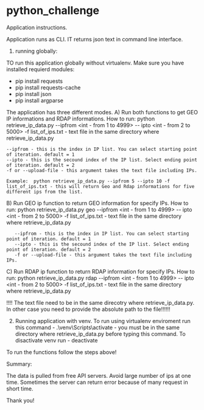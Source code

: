 # python_challenge


Application instructions. 

Application runs as CLI. IT returns json text in command line interface.

1) running globally:

TO run this application globally without virtualenv. Make sure you have installed requierd modules:
* pip install requests
* pip install requests-cache
* pip install json
* pip install argparse

The application has three different modes. 
  A) Run both functions to get GEO IP informations and RDAP informations.
  How to run:
    python retrieve_ip_data.py --ipfrom <int - from 1 to 4999> -- ipto <int - from 2 to 5000> -f list_of_ips.txt - text file in the same directory where retrieve_ip_data.py
    
    --ipfrom - this is the index in IP list. You can select starting point of iteration. default = 1 
    --ipto - this is the secound index of the IP list. Select ending point of iteration. default = 2
    -f or --upload-file - this argument takes the text file including IPs.
    
    Example:  python retrieve_ip_data.py --ipfrom 5 --ipto 10 -f list_of_ips.txt - this will return Geo and Rdap informations for five different ips from the list.
    
  B) Run GEO ip function to return GEO information for specify IPs.
    How to run:
      python retrieve_ip_data.py geo --ipfrom <int - from 1 to 4999> -- ipto <int - from 2 to 5000> -f list_of_ips.txt - text file in the same directory where retrieve_ip_data.py
      
       --ipfrom - this is the index in IP list. You can select starting point of iteration. default = 1 
       --ipto - this is the secound index of the IP list. Select ending point of iteration. default = 2
       -f or --upload-file - this argument takes the text file including IPs.
       
  C) Run RDAP ip function to return RDAP information for specify IPs.
    How to run:
       python retrieve_ip_data.py rdap --ipfrom <int - from 1 to 4999> -- ipto <int - from 2 to 5000> -f list_of_ips.txt - text file in the same directory where retrieve_ip_data.py
       
!!!! The text file need to be in the same direcotry where retrieve_ip_data.py. In other case you need to provide the absolute path to the file!!!!!!

2) Running application with venv.
To run using virtualenv enviroment run this command - .\venv\Scripts\activate - you must be in the same directory where retrieve_ip_data.py before typing this command.
To disactivate venv run - deactivate

To run the functions follow the steps above!

Summary: 

The data is pulled from free API servers. Avoid large number of ips at one time. Sometimes the server can return error because of many request in short time.


Thank you!


      
